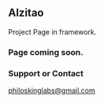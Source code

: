 ## Alzitao

Project Page in framework.

### Page coming soon.


### Support or Contact

philoskinglabs@gmail.com
